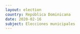 ```yaml
---
layout: election
country: República Dominicana
date: 2020-02-16
subject: Elecciones municipales
---
```

